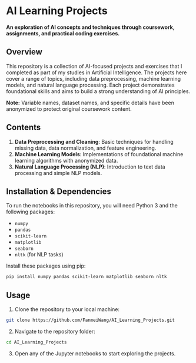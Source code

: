 # AI Learning Projects
**An exploration of AI concepts and techniques through coursework, assignments, and practical coding exercises.**

## Overview
This repository is a collection of AI-focused projects and exercises that I completed as part of my studies in Artificial Intelligence. The projects here cover a range of topics, including data preprocessing, machine learning models, and natural language processing. Each project demonstrates foundational skills and aims to build a strong understanding of AI principles.

**Note:** Variable names, dataset names, and specific details have been anonymized to protect original coursework content.

## Contents
1. **Data Preprocessing and Cleaning**: Basic techniques for handling missing data, data normalization, and feature engineering.
2. **Machine Learning Models**: Implementations of foundational machine learning algorithms with anonymized data.
3. **Natural Language Processing (NLP)**: Introduction to text data processing and simple NLP models.

## Installation & Dependencies
To run the notebooks in this repository, you will need Python 3 and the following packages:
- `numpy`
- `pandas`
- `scikit-learn`
- `matplotlib`
- `seaborn`
- `nltk` (for NLP tasks)

Install these packages using pip: 

```bash
pip install numpy pandas scikit-learn matplotlib seaborn nltk
```

## Usage
1. Clone the repository to your local machine:
```bash
git clone https://github.com/FanmeiWang/AI_Learning_Projects.git
```
2. Navigate to the repository folder:
```bash
cd AI_Learning_Projects
```
3. Open any of the Jupyter notebooks to start exploring the projects.
